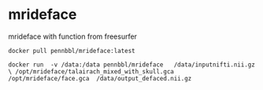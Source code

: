 # mrideface


mrideface with function from freesurfer

 `docker pull pennbbl/mrideface:latest`

  `docker run  -v /data:/data pennbbl/mrideface   /data/inputnifti.nii.gz    \
      /opt/mrideface/talairach_mixed_with_skull.gca /opt/mrideface/face.gca 
      /data/output_defaced.nii.gz` 
